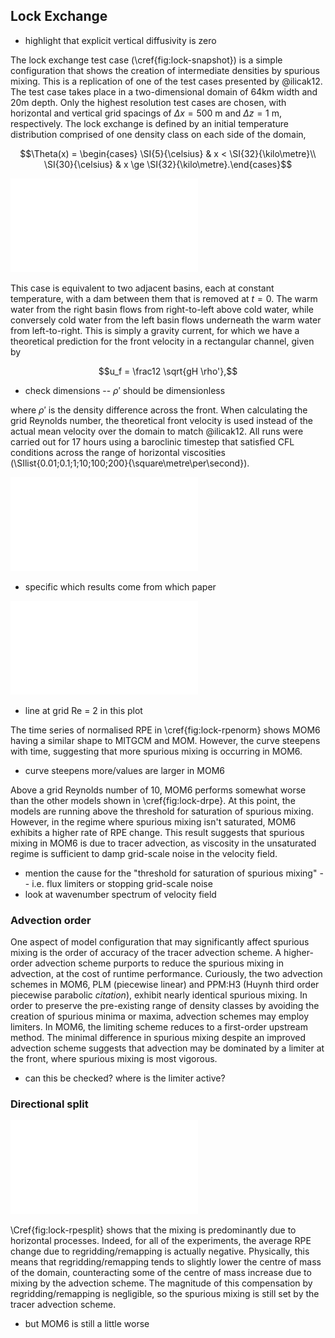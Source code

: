 ## Lock Exchange

<!-- equivalent vertical diffusivity due to spurious mixing appears to be about 5e-6 or so -->

- highlight that explicit vertical diffusivity is zero

The lock exchange test case (\cref{fig:lock-snapshot}) is a simple configuration that shows the creation of intermediate densities by spurious mixing. This is a replication of one of the test cases presented by @ilicak12. The test case takes place in a two-dimensional domain of 64km width and 20m depth. Only the highest resolution test cases are chosen, with horizontal and vertical grid spacings of $\Delta x = \SI{500}{\metre}$ and $\Delta z = \SI{1}{\metre}$, respectively. The lock exchange is defined by an initial temperature distribution comprised of one density class on each side of the domain,

$$\Theta(x) = \begin{cases}
\SI{5}{\celsius} & x < \SI{32}{\kilo\metre}\\
\SI{30}{\celsius} & x \ge \SI{32}{\kilo\metre}.\end{cases}$$

![\label{fig:lock-snapshot} Snapshots of lock exchange at 6 hours (top) and 17 hours (bottom) at $\nu_h = \SI{0.01}{\square\metre\per\second}$. Temperature (\si{\celsius}) is shown in colours. Spurious mixing at the front can be seen by the presence of intermediate temperatures.](plots/lock_exchange_snapshot_0.01.pdf)

This case is equivalent to two adjacent basins, each at constant temperature, with a dam between them that is removed at $t=0$. The warm water from the right basin flows from right-to-left above cold water, while conversely cold water from the left basin flows underneath the warm water from left-to-right. This is simply a gravity current, for which we have a theoretical prediction for the front velocity in a rectangular channel, given by

$$u_f = \frac12 \sqrt{gH \rho'},$$

- check dimensions -- $\rho'$ should be dimensionless

where $\rho'$ is the density difference across the front. When calculating the grid Reynolds number, the theoretical front velocity is used instead of the actual mean velocity over the domain to match @ilicak12. All runs were carried out for 17 hours using a baroclinic timestep that satisfied CFL conditions across the range of horizontal viscosities (\SIlist{0.01;0.1;1;10;100;200}{\square\metre\per\second}).

![\label{fig:lock-rpenorm} Normalised RPE evolution for $\nu_h = \SI{0.01}{\square\metre\per\second}$. MPAS-O, MITGCM and MOM results come from @petersen15 and @ilicak12. MOM6 exhibits a larger increase in RPE due to spurious mixing.](plots/lock_exchange_rpe_norm.pdf)

- specific which results come from which paper

![\label{fig:lock-drpe} Instantaneous rate of RPE change at 17h. MPAS-O and MITGCM results come from @petersen15 and @ilicak12 respectively.](plots/lock_exchange_drpe.pdf)

- line at grid Re = 2 in this plot

The time series of normalised RPE in \cref{fig:lock-rpenorm} shows MOM6 having a similar shape to MITGCM and MOM. However, the curve steepens with time, suggesting that more spurious mixing is occurring in MOM6.

- curve steepens more/values are larger in MOM6

Above a grid Reynolds number of 10, MOM6 performs somewhat worse than the other models shown in \cref{fig:lock-drpe}. At this point, the models are running above the threshold for saturation of spurious mixing. However, in the regime where spurious mixing isn't saturated, MOM6 exhibits a higher rate of RPE change. This result suggests that spurious mixing in MOM6 is due to tracer advection, as viscosity in the unsaturated regime is sufficient to damp grid-scale noise in the velocity field.

- mention the cause for the "threshold for saturation of spurious mixing" -- i.e. flux limiters or stopping grid-scale noise
- look at wavenumber spectrum of velocity field

### Advection order

One aspect of model configuration that may significantly affect spurious mixing is the order of accuracy of the tracer advection scheme. A higher-order advection scheme purports to reduce the spurious mixing in advection, at the cost of runtime performance. Curiously, the two advection schemes in MOM6, PLM (piecewise linear) and PPM:H3 (Huynh third order piecewise parabolic *citation*), exhibit nearly identical spurious mixing. In order to preserve the pre-existing range of density classes by avoiding the creation of spurious minima or maxima, advection schemes may employ limiters. In MOM6, the limiting scheme reduces to a first-order upstream method. The minimal difference in spurious mixing despite an improved advection scheme suggests that advection may be dominated by a limiter at the front, where spurious mixing is most vigorous.

- can this be checked? where is the limiter active?

### Directional split

![\label{fig:lock-rpesplit} Horizontal and vertical contributions to the instantaneous rate of RPE change at 17h](plots/lock_exchange_drpe_split.pdf)

\Cref{fig:lock-rpesplit} shows that the mixing is predominantly due to horizontal processes. Indeed, for all of the experiments, the average RPE change due to regridding/remapping is actually negative. Physically, this means that regridding/remapping tends to slightly lower the centre of mass of the domain, counteracting some of the centre of mass increase due to mixing by the advection scheme. The magnitude of this compensation by regridding/remapping is negligible, so the spurious mixing is still set by the tracer advection scheme.

- but MOM6 is still a little worse
